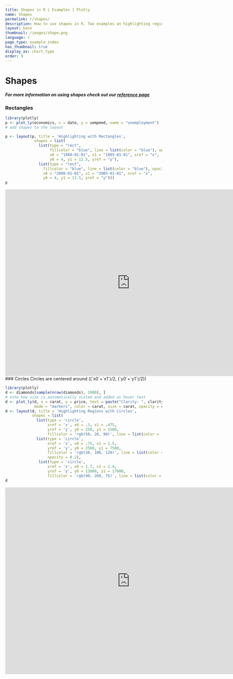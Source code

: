 ```yaml
---
title: Shapes in R | Examples | Plotly
name: Shapes
permalink: r/shapes/
description: How to use shapes in R. Two examples on highlighting regions by adding shapes to your R charts.
layout: base
thumbnail: /images/shape.png
language: r
page_type: example_index
has_thumbnail: true
display_as: chart_type
order: 9
---
```



# Shapes

##### For more information on using shapes check out our [reference page](https://plot.ly/r/reference/#layout-shapes)

### Rectangles

```r
library(plotly)
p <- plot_ly(economics, x = date, y = uempmed, name = "unemployment")
# add shapes to the layout

p <- layout(p, title = 'Highlighting with Rectangles', 
             shapes = list(
               list(type = "rect", 
                    fillcolor = "blue", line = list(color = "blue"), opacity = 0.3, 
                    x0 = "1980-01-01", x1 = "1985-01-01", xref = "x", 
                    y0 = 4, y1 = 12.5, yref = "y"), 
               list(type = "rect",
                 fillcolor = "blue", line = list(color = "blue"), opacity = 0.2, 
                 x0 = "2000-01-01", x1 = "2005-01-01", xref = "x", 
                 y0 = 4, y1 = 12.5, yref = "y"))) 
p
```
<iframe height="600" id="igraph" scrolling="no" seamless="seamless" src="https://plot.ly/~RPlotBot/2757.embed" width="800" frameBorder="0"></iframe>
### Circles
Circles are centered around  ((`x0`+`x1`)/2, (`y0`+`y1`)/2))

```r
library(plotly)
d <- diamonds[sample(nrow(diamonds), 1000), ]
# note how size is automatically scaled and added as hover text
d <- plot_ly(d, x = carat, y = price, text = paste("Clarity: ", clarity),
             mode = "markers", color = carat, size = carat, opacity = carat)
d <- layout(d, title = 'Highlighting Regions with Circles', 
            shapes = list(
              list(type = 'circle',
                   xref = 'x', x0 = .3, x1 = .475,
                   yref = 'y', y0 = 250, y1 = 1500,
                   fillcolor = 'rgb(50, 20, 90)', line = list(color = 'rgb(50, 20, 90)'),                        opacity = 0.2),
              list(type = 'circle',
                   xref = 'x', x0 = .75, x1 = 1.5,
                   yref = 'y', y0 = 2500, y1 = 7500,
                   fillcolor = 'rgb(30, 100, 120)', line = list(color = 'rgb(30, 100, 120)'),
                   opacity = 0.2),
               list(type = 'circle',
                   xref = 'x', x0 = 1.7, x1 = 2.4,
                   yref = 'y', y0 = 12000, y1 = 17000,
                   fillcolor = 'rgb(90, 200, 75)', line = list(color = 'rgb(90, 200, 75)'),                      opacity = 0.2)))
d
```
<iframe height="600" id="igraph" scrolling="no" seamless="seamless" src="https://plot.ly/~RPlotBot/2759.embed" width="800" frameBorder="0"></iframe>
